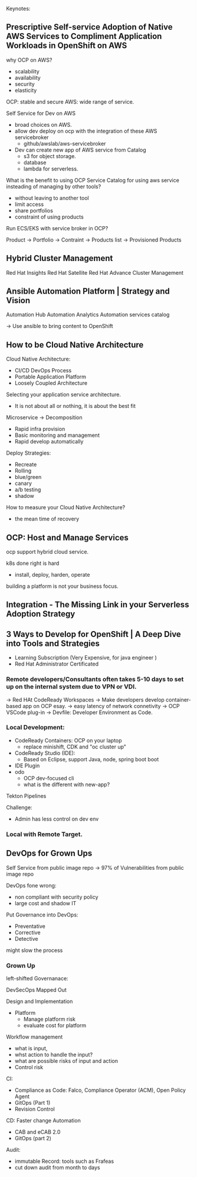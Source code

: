 Keynotes:

Prescriptive Self-service Adoption of Native AWS Services to Compliment Application Workloads in OpenShift on AWS 
---------------

why OCP on AWS?
- scalability
- availability
- security
- elasticity

OCP: stable and secure
AWS: wide range of service.


Self Service for Dev on AWS
- broad choices on AWS.
- allow dev deploy on ocp with the integration of these AWS servicebroker
  - github/awslab/aws-servicebroker
- Dev can create new app of AWS service from Catalog
  - s3 for object storage.
  - database
  - lambda for serverless.

What is the benefit to using OCP Service Catalog for using aws service insteading of managing by other tools?
- without leaving to another tool
- limit access
- share portfolios
- constraint of using products

Run ECS/EKS with service broker in OCP?

Product -> Portfolio -> Contraint -> Products list -> Provisioned Products



Hybrid Cluster Management
-------------
Red Hat Insights
Red Hat Satellite
Red Hat Advance Cluster Management


Ansible Automation Platform | Strategy and Vision
-----------

Automation Hub
Automation Analytics
Automation services catalog

-> Use ansible to bring content to OpenShift



How to be Cloud Native Architecture
-------------

Cloud Native Architecture:
- CI/CD DevOps Process
- Portable Application Platform
- Loosely Coupled Architecture



Selecting your application service architecture.
- It is not about all or nothing, it is about the best fit


Microservice -> Decomposition
- Rapid infra provision
- Basic monitoring and management
- Rapid develop automatically

Deploy Strategies:
- Recreate
- Rolling
- blue/green
- canary
- a/b testing
- shadow


How to measure your Cloud Native Architecture?
- the mean time of recovery



OCP: Host and Manage Services
----------------------

ocp support hybrid cloud service.

k8s done right is hard
- install, deploy, harden, operate

building a platform is not your business focus.




Integration - The Missing Link in your Serverless Adoption Strategy
---------------------------



3 Ways to Develop for OpenShift | A Deep Dive into Tools and Strategies 
----------------------------

- Learning Subscription (Very Expensive, for java engineer ) 
- Red Hat Administrator Certificated


### Remote developers/Consultants often takes 5-10 days to set up on the internal system due to VPN or VDI.
-> Red HAt CodeReady Workspaces
  -> Make developers develop container-based app on OCP esay.
  -> easy latency of network connetivity
-> OCP VSCode plug-in
-> Devfile: Developer Environment as Code.


### Local Development:
- CodeReady Containers: OCP on your laptop
  - replace minishift, CDK and "oc cluster up"
- CodeReady Studio (IDE): 
  - Based on Eclipse, support Java, node, spring boot boot
- IDE Plugin
- odo
  - OCP dev-focused cli
  - what is the different with new-app?

Tekton Pipelines

Challenge:
- Admin has less control on dev env


### Local with Remote Target.



DevOps for Grown Ups 
----------

Self Service from public image repo
-> 97% of Vulnerabilities from public image repo

DevOps fone wrong:
- non compliant with security policy
- large cost and shadow IT


Put Governance into DevOps:
- Preventative
- Corrective
- Detective

might slow the process

### Grown Up

left-shifted Governanace:


DevSecOps Mapped Out

Design and Implementation
- Platform
  - Manage platform risk
  - evaluate cost for platform


Workflow management
- what is input, 
- whst action to handle the input?
- what are possible risks of input and action
- Control risk


CI:
- Compliance as Code: Falco, Compliance Operator (ACM), Open Policy Agent
- GitOps (Part 1)
- Revision Control

CD: Faster change Automation
- CAB and eCAB 2.0
- GitOps (part 2)


Audit:
- immutable Record: tools such as Frafeas
- cut down audit from month to days











